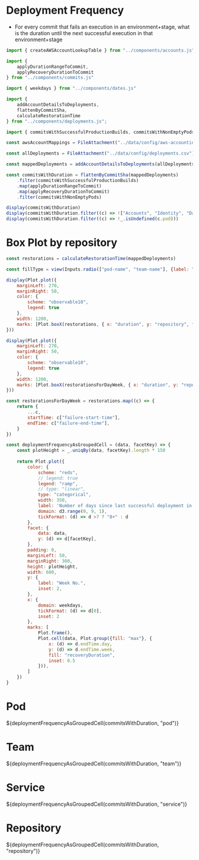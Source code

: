 # Deployment Frequency

<div class="tip grid-rowspan-2" label="Methodology">

- For every commit that fails an execution in an environment+stage, what is the duration until the next successful execution in that environment+stage

</div>

```js
import { createAWSAccountLookupTable } from "../components/accounts.js"

import { 
    applyDurationRangeToCommit, 
    applyRecoveryDurationToCommit 
} from "../components/commits.js"

import { weekdays } from "../components/dates.js"

import {
    addAccountDetailsToDeployments,
    flattenByCommitSha,
    calculateRestorationTime
} from "../components/deployments.js";

import { commitsWithSuccessfulProductionBuilds, commitsWithNonEmptyPods} from "../components/filters.js"
```


```js
const awsAccountMappings = FileAttachment("../data/config/aws-accountid-config.json").json()
```

```js
const allDeployments = FileAttachment("../data/config/deployments.csv").csv();
```

```js
const mappedDeployments = addAccountDetailsToDeployments(allDeployments, createAWSAccountLookupTable(awsAccountMappings))
```

```js
const commitsWithDuration = flattenByCommitSha(mappedDeployments)
    .filter(commitsWithSuccessfulProductionBuilds)
    .map(applyDurationRangeToCommit)
    .map(applyRecoveryDurationToCommit)
    .filter(commitsWithNonEmptyPods)
```

```js
display(commitsWithDuration)
display(commitsWithDuration.filter((c) => !["Accounts", "Identity", "Data","Mobile", "PSRE","Fraud"].includes(c.pod)))
display(commitsWithDuration.filter((c) => !_.isUndefined(c.pod)))
```

# Box Plot by repository

```js
const restorations = calculateRestorationTime(mappedDeployments)
```



```js
const fillType = view(Inputs.radio(["pod-name", "team-name"], {label: "Color", value:"pod-name"}));
```

```js
display(Plot.plot({
    marginLeft: 270,
    marginRight: 50,
    color: {
        scheme: "observable10",
        legend: true
    },
    width: 1200,
    marks: [Plot.boxX(restorations, { x: "duration", y: "repository", fill: fillType })]
}))

display(Plot.plot({
    marginLeft: 270,
    marginRight: 50,
    color: {
        scheme: "observable10",
        legend: true
    },
    width: 1200,
    marks: [Plot.boxX(restorationsForDayWeek, { x: "duration", y: "repository", fill: "pod" })]
}))

```

```js
const restorationsForDayWeek = restorations.map((c) => {
    return {
        ...c,
        startTime: c["failure-start-time"],
        endTime: c["failure-end-time"],
    }
})
```


```js
const deploymentFrequencyAsGroupedCell = (data, facetKey) => {
    const plotHeight = _.uniqBy(data, facetKey).length * 150
    
    return Plot.plot({
        color: {
            scheme: "reds",
            // legend: true
            legend: "ramp",
            // type: "linear",
            type: "categorical",
            width: 350,
            label: 'Number of days since last successful deployment in environment/stage',
            domain: d3.range(0, 9, 1),
            tickFormat: (d) => d >7 ? "8+" : d
        },
        facet: {
            data: data,
            y: (d) => d[facetKey],
        },
        padding: 0,
        marginLeft: 50,
        marginRight: 300,
        height: plotHeight,
        width: 600,
        y: {
            label: "Week No.",
            inset: 2,
        },
        x: {
            domain: weekdays,
            tickFormat: (d) => d[0],
            inset: 2
        },
        marks: [
            Plot.frame(),
            Plot.cell(data, Plot.group({fill: "max"}, {
                x: (d) => d.endTime.day,
                y: (d) => d.endTime.week,
                fill: "recoveryDuration",
                inset: 0.5
            })),
        ]
    })
}
```

# Pod

${deploymentFrequencyAsGroupedCell(commitsWithDuration, "pod")}

# Team

${deploymentFrequencyAsGroupedCell(commitsWithDuration, "team")}

# Service

${deploymentFrequencyAsGroupedCell(commitsWithDuration, "service")}

# Repository

${deploymentFrequencyAsGroupedCell(commitsWithDuration, "repository")}


